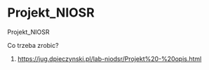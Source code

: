 # Projekt_NIOSR
Projekt_NIOSR



Co trzeba zrobic?

1) https://jug.dpieczynski.pl/lab-niodsr/Projekt%20-%20opis.html 
